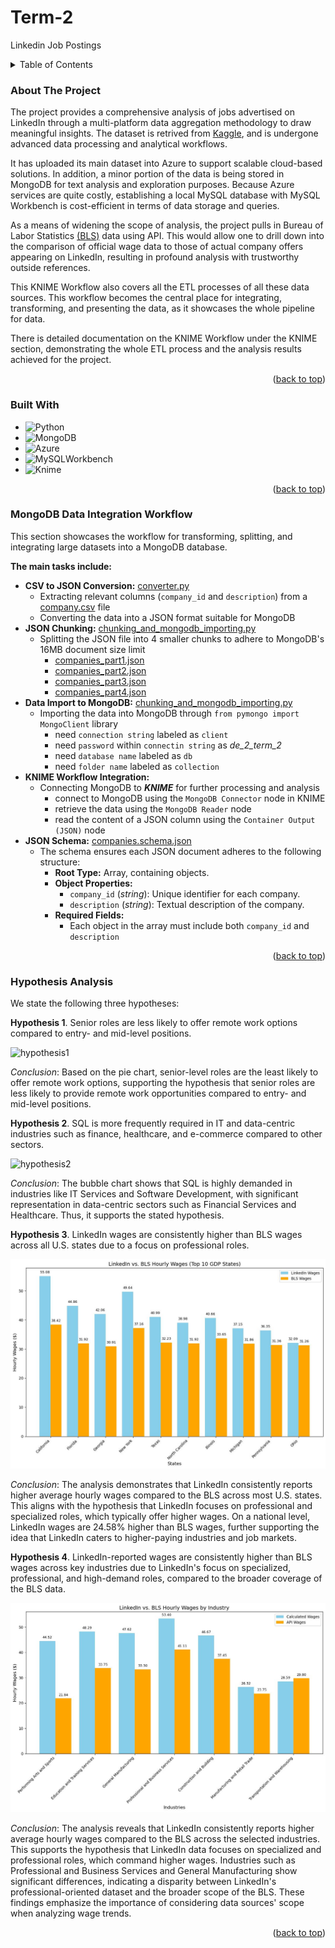 <a id="readme-top"></a>

# Term-2
Linkedin Job Postings

<details>
  <summary>Table of Contents</summary>
  <ol>
      <!--Please adjust accordingly by adding content link by adding <li></li> -->
    <li>
      <a href="#about-the-project">About The Project</a>
      <ul>
        <li><a href="#built-with">Built With</a></li>
      </ul>
    </li>
    <li>
      <a href="#mongodb-data-integration-workflow">MongoDB Data Integration Workflow</a>
    </li>
    <li>
      <a href="#azure-setup">Data Setup on the cloud: Azure</a>
    </li>
    <li>
      <a href="#local-database-mysql">Local Database Setup MySQL Workbench</a>
    </li>
    <li>
      <a href="#knime">Knime Workflow</a>
    </li>
    <li>
      <a href="#hypothesis-analysis">Hypothesis Analysis</a>
    </li>
    <li>
      <a href="#summary">Summary</a>
    </li>
  </ol>
</details>

### About The Project
The project provides a comprehensive analysis of jobs advertised on LinkedIn through a multi-platform data aggregation methodology to draw meaningful insights. The dataset is retrived from [Kaggle](https://www.kaggle.com/datasets/arshkon/linkedin-job-postings/data), and is undergone advanced data processing and analytical workflows. 

It has uploaded its main dataset into Azure to support scalable cloud-based solutions. In addition, a minor portion of the data is being stored in MongoDB for text analysis and exploration purposes. Because Azure services are quite costly, establishing a local MySQL database with MySQL Workbench is cost-efficient in terms of data storage and queries.

As a means of widening the scope of analysis, the project pulls in Bureau of Labor Statistics [(BLS)](https://www.bls.gov/help/hlpforma.htm#C) data using API. This would allow one to drill down into the comparison of official wage data to those of actual company offers appearing on LinkedIn, resulting in profound analysis with trustworthy outside references. 

This KNIME Workflow also covers all the ETL processes of all these data sources. This workflow becomes the central place for integrating, transforming, and presenting the data, as it showcases the whole pipeline for data. 

There is detailed documentation on the KNIME Workflow under the KNIME section, demonstrating the whole ETL process and the analysis results achieved for the project.

<p align="right">(<a href="#readme-top">back to top</a>)</p>

### Built With

* ![Python][Python.url]
* ![MongoDB][MongoDB.url]
* ![Azure][Azure.url]
* ![MySQLWorkbench][MySQL.url]
* ![Knime][Knime.url]

<p align="right">(<a href="#readme-top">back to top</a>)</p>

### MongoDB Data Integration Workflow
This section showcases the workflow for transforming, splitting, and integrating large datasets into a MongoDB database. 

**The main tasks include:**
- **CSV to JSON Conversion:** [converter.py](MongoDB%20import/converter.py) 
  - Extracting relevant columns (`company_id` and `description`) from a [company.csv](MongoDB%20import/CSV%20files/companies.csv) file
  - Converting the data into a JSON format suitable for MongoDB
- **JSON Chunking:** [chunking_and_mongodb_importing.py](MongoDB%20import/chunking_and_mongodb_importing.py)
  - Splitting the JSON file into 4 smaller chunks to adhere to MongoDB's 16MB document size limit
    - [companies_part1.json](MongoDB%20import/JSON%20output/companies_part1.json)
    - [companies_part2.json](MongoDB%20import/JSON%20output/companies_part2.json)
    - [companies_part3.json](MongoDB%20import/JSON%20output/companies_part3.json)
    - [companies_part4.json](MongoDB%20import/JSON%20output/companies_part4.json)
- **Data Import to MongoDB:** [chunking_and_mongodb_importing.py](MongoDB%20import/chunking_and_mongodb_importing.py)
  - Importing the data into MongoDB through `from pymongo import MongoClient` library
    - need `connection string` labeled as `client`
    - need `password` within `connectin string` as *de_2_term_2*
    - need `database name` labeled as `db`
    - need `folder name` labeled as `collection`
- **KNIME Workflow Integration:**
  - Connecting MongoDB to ***KNIME*** for further processing and analysis
    - connect to MongoDB using the `MongoDB Connector` node in KNIME
    - retrieve the data using the `MongoDB Reader` node
    - read the content of a JSON column using the `Container Output (JSON)` node
- **JSON Schema:** [companies.schema.json](MongoDB%20import/JSON%20Schema/companies.schema.json)
  - The schema ensures each JSON document adheres to the following structure:
    - **Root Type:** Array, containing objects.
    - **Object Properties:**
      - `company_id` (*string*): Unique identifier for each company.
      - `description` (*string*): Textual description of the company.
    - **Required Fields:**
      - Each object in the array must include both `company_id` and `description`
     
<p align="right">(<a href="#readme-top">back to top</a>)</p>


### Hypothesis Analysis

We state the following three hypotheses:

**Hypothesis 1**. Senior roles are less likely to offer remote work options compared to entry- and mid-level positions.

![hypothesis1](https://github.com/user-attachments/assets/4d0acc4b-7e76-473f-b5f8-a78e800f9795)

_Conclusion_: Based on the pie chart, senior-level roles are the least likely to offer remote work options, supporting the hypothesis that senior roles are less likely to provide remote work opportunities compared to entry- and mid-level positions.

**Hypothesis 2**. SQL is more frequently required in IT and data-centric industries such as finance, healthcare, and e-commerce compared to other sectors.

![hypothesis2](https://github.com/user-attachments/assets/f27fb5fb-ed89-4e60-8c80-5e7806f5ee96)

_Conclusion_: The bubble chart shows that SQL is highly demanded in industries like IT Services and Software Development, with significant representation in data-centric sectors such as Financial Services and Healthcare. Thus, it supports the stated hypothesis.

**Hypothesis 3**. LinkedIn wages are consistently higher than BLS wages across all U.S. states due to a focus on professional roles.

![hypothesis3](https://github.com/GuillermoLeal95/attachments/blob/afad0595a7c0dbe5f4b039d7db3c62710d3d1f7b/State%20LindekIn%20vs%20BLS.jpg)

_Conclusion_: The analysis demonstrates that LinkedIn consistently reports higher average hourly wages compared to the BLS across most U.S. states. This aligns with the hypothesis that LinkedIn focuses on professional and specialized roles, which typically offer higher wages. On a national level, LinkedIn wages are 24.58% higher than BLS wages, further supporting the idea that LinkedIn caters to higher-paying industries and job markets.

**Hypothesis 4**. LinkedIn-reported wages are consistently higher than BLS wages across key industries due to LinkedIn's focus on specialized, professional, and high-demand roles, compared to the broader coverage of the BLS data.

![hypothesis3](https://github.com/GuillermoLeal95/attachments/blob/afad0595a7c0dbe5f4b039d7db3c62710d3d1f7b/Industry%20LinkedIn%20vs%20BLS.jpg)

_Conclusion_: The analysis reveals that LinkedIn consistently reports higher average hourly wages compared to the BLS across the selected industries. This supports the hypothesis that LinkedIn data focuses on specialized and professional roles, which command higher wages. Industries such as Professional and Business Services and General Manufacturing show significant differences, indicating a disparity between LinkedIn's professional-oriented dataset and the broader scope of the BLS. These findings emphasize the importance of considering data sources' scope when analyzing wage trends.

<p align="right">(<a href="#readme-top">back to top</a>)</p>


<!-- MARKDOWN LINKS & IMAGES -->

[MySQL.url]: https://img.shields.io/badge/mysql-4479A1.svg?style=for-the-badge&logo=mysql&logoColor=white
[Python.url]:https://img.shields.io/badge/python-3670A0?style=for-the-badge&logo=python&logoColor=ffdd54
[MongoDB.url]:https://img.shields.io/badge/MongoDB-47A248?style=for-the-badge&logo=mongodb&logoColor=white
[Knime.url]:https://img.shields.io/badge/knime-FFA500?style=for-the-badge&logo=knime&logoColor=white
[Azure.url]:https://img.shields.io/badge/Azure-0078D4?style=for-the-badge&logo=microsoft-azure&logoColor=white

